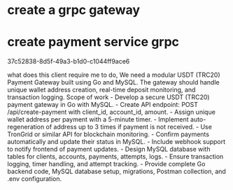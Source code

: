 # create a grpc gateway

# create payment service grpc

<!-- some key -->37c52838-8d5f-49a3-b1d0-c1044ff9ace6

what does this client require me to do, We need a modular USDT (TRC20) Payment Gateway built using Go and MySQL. The gateway should handle unique wallet address creation, real-time deposit monitoring, and transaction logging. Scope of work - Develop a secure USDT (TRC20) payment gateway in Go with MySQL. - Create API endpoint: POST /api/create-payment with client_id, account_id, amount. - Assign unique wallet address per payment with a 5-minute timer. - Implement auto-regeneration of address up to 3 times if payment is not received. - Use TronGrid or similar API for blockchain monitoring. - Confirm payments automatically and update their status in MySQL. - Include webhook support to notify frontend of payment updates. - Design MySQL database with tables for clients, accounts, payments, attempts, logs. - Ensure transaction logging, timer handling, and attempt tracking. - Provide complete Go backend code, MySQL database setup, migrations, Postman collection, and .env configuration.
